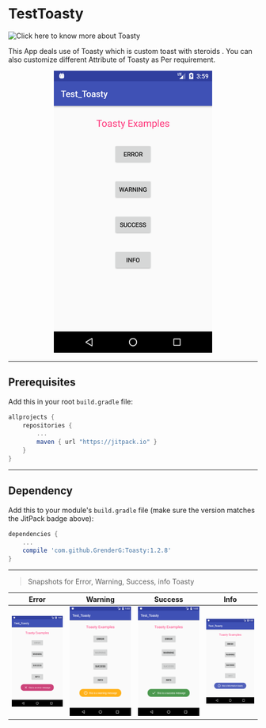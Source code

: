 # TestToasty 
![Click here to  know more about Toasty](https://github.com/GrenderG/Toasty)

This App deals use of Toasty which is custom toast with steroids . You can also customize different Attribute of Toasty as Per requirement.

<div align="center">
	<img src="app/toasty.png" width="320">
</div>

---

## Prerequisites

Add this in your root `build.gradle` file:

```gradle
allprojects {
	repositories {
		...
		maven { url "https://jitpack.io" }
	}
}
```

---

## Dependency

Add this to your module's `build.gradle` file (make sure the version matches the JitPack badge above):

```gradle
dependencies {
	...
	compile 'com.github.GrenderG:Toasty:1.2.8'
}
```

---
> Snapshots for Error, Warning, Success, info Toasty

|       Error        |       Warning        |       Success        |       Info        |
| :----------------: | :------------------: | :------------------: | :---------------: |
| ![](app/error.png) | ![](app/warning.png) | ![](app/success.png) | ![](app/info.png) |
